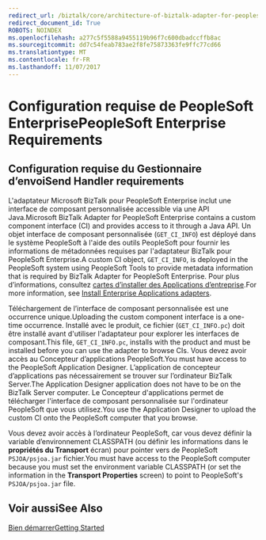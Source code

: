 ```yaml
---
redirect_url: /biztalk/core/architecture-of-biztalk-adapter-for-peoplesoft-enterprise/
redirect_document_id: True
ROBOTS: NOINDEX
ms.openlocfilehash: a277c5f5588a9455119b96f7c600dbadccffb8ac
ms.sourcegitcommit: dd7c54feab783ae2f8fe75873363fe9ffc77cd66
ms.translationtype: MT
ms.contentlocale: fr-FR
ms.lasthandoff: 11/07/2017
---
```

# <a name="peoplesoft-enterprise-requirements"></a><span data-ttu-id="6717f-101">Configuration requise de PeopleSoft Enterprise</span><span class="sxs-lookup"><span data-stu-id="6717f-101">PeopleSoft Enterprise Requirements</span></span>

## <a name="send-handler-requirements"></a><span data-ttu-id="6717f-102">Configuration requise du Gestionnaire d’envoi</span><span class="sxs-lookup"><span data-stu-id="6717f-102">Send Handler requirements</span></span>  
 <span data-ttu-id="6717f-103">L'adaptateur Microsoft BizTalk pour PeopleSoft Enterprise inclut une interface de composant personnalisée accessible via une API Java.</span><span class="sxs-lookup"><span data-stu-id="6717f-103">Microsoft BizTalk Adapter for PeopleSoft Enterprise contains a custom component interface (CI) and provides access to it through a Java API.</span></span> <span data-ttu-id="6717f-104">Un objet interface de composant personnalisée (`GET_CI_INFO`) est déployé dans le système PeopleSoft à l'aide des outils PeopleSoft pour fournir les informations de métadonnées requises par l'adaptateur BizTalk pour PeopleSoft Enterprise.</span><span class="sxs-lookup"><span data-stu-id="6717f-104">A custom CI object, `GET_CI_INFO`, is deployed in the PeopleSoft system using PeopleSoft Tools to provide metadata information that is required by BizTalk Adapter for PeopleSoft Enterprise.</span></span> <span data-ttu-id="6717f-105">Pour plus d’informations, consultez [cartes d’installer des Applications d’entreprise](../adapters-and-accelerators/install-configure-biztalk-adapters-enterprise-applications.md).</span><span class="sxs-lookup"><span data-stu-id="6717f-105">For more information, see [Install Enterprise Applications adapters](../adapters-and-accelerators/install-configure-biztalk-adapters-enterprise-applications.md).</span></span>  
  
 <span data-ttu-id="6717f-106">Téléchargement de l’interface de composant personnalisée est une occurrence unique.</span><span class="sxs-lookup"><span data-stu-id="6717f-106">Uploading the custom component interface is a one-time occurrence.</span></span> <span data-ttu-id="6717f-107">Installé avec le produit, ce fichier (`GET_CI_INFO.pc`) doit être installé avant d'utiliser l'adaptateur pour explorer les interfaces de composant.</span><span class="sxs-lookup"><span data-stu-id="6717f-107">This file, `GET_CI_INFO.pc`, installs with the product and must be installed before you can use the adapter to browse CIs.</span></span> <span data-ttu-id="6717f-108">Vous devez avoir accès au Concepteur d’applications PeopleSoft.</span><span class="sxs-lookup"><span data-stu-id="6717f-108">You must have access to the PeopleSoft Application Designer.</span></span> <span data-ttu-id="6717f-109">L’application de concepteur d’applications pas nécessairement se trouver sur l’ordinateur BizTalk Server.</span><span class="sxs-lookup"><span data-stu-id="6717f-109">The Application Designer application does not have to be on the BizTalk Server computer.</span></span> <span data-ttu-id="6717f-110">Le Concepteur d'applications permet de télécharger l'interface de composant personnalisée sur l'ordinateur PeopleSoft que vous utilisez.</span><span class="sxs-lookup"><span data-stu-id="6717f-110">You use the Application Designer to upload the custom CI onto the PeopleSoft computer that you browse.</span></span>  
  
 <span data-ttu-id="6717f-111">Vous devez avoir accès à l’ordinateur PeopleSoft, car vous devez définir la variable d’environnement CLASSPATH (ou définir les informations dans le **propriétés du Transport** écran) pour pointer vers de PeopleSoft `PSJOA/psjoa.jar` fichier.</span><span class="sxs-lookup"><span data-stu-id="6717f-111">You must have access to the PeopleSoft computer because you must set the environment variable CLASSPATH (or set the information in the **Transport Properties** screen) to point to PeopleSoft's `PSJOA/psjoa.jar` file.</span></span>  
  
## <a name="see-also"></a><span data-ttu-id="6717f-112">Voir aussi</span><span class="sxs-lookup"><span data-stu-id="6717f-112">See Also</span></span>  
 [<span data-ttu-id="6717f-113">Bien démarrer</span><span class="sxs-lookup"><span data-stu-id="6717f-113">Getting Started</span></span>](../core/getting-started-with-biztalk-adapter-for-peoplesoft-enterprise.md)   
 